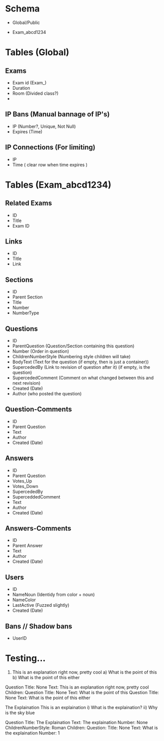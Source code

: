 # Schema
* Global/Public

* Exam_abcd1234

# Tables (Global)
## Exams
* Exam id (Exam_<thisbit>)
* Duration
* Room (Divided class?)
* 

## IP Bans  (Manual bannage of IP's)
* IP (Number?, Unique, Not Null)
* Expires (Time)

## IP Connections (For limiting)
* IP
* Time  ( clear row when time expires )


# Tables (Exam_abcd1234)

## Related Exams
* ID
* Title
* Exam ID

## Links
* ID
* Title
* Link

## Sections
* ID
* Parent Section
* Title
* Number
* NumberType

## Questions
* ID 
* ParentQuestion (Question/Section containing this question)
* Number         (Order in question) 
* ChildrenNumberStyle (Numbering style children will take)
* BodyText  (Text for the question (if empty, then is just a container))
* SupercededBy  (Link to revision of question after it) (if empty, is the question)
* SupercededComment (Comment on what changed between this and next revision)
* Created (Date)
* Author (who posted the question)

## Question-Comments
* ID
* Parent Question
* Text
* Author
* Created (Date)

## Answers
* ID
* Parent Question
* Votes_Up
* Votes_Down
* SupercededBy
* SuperceddedComment
* Text
* Author
* Created (Date)

## Answers-Comments
* ID
* Parent Answer
* Text
* Author
* Created (Date)

## Users
* ID
* NameNoun (Identidy from color + noun)
* NameColor 
* LastActive (Fuzzed slightly)
* Created (Date)

## Bans  // Shadow bans
* UserID

# Testing...

1. This is an explanation right now, pretty cool
    a) What is the point of this
    b) What is the point of this either

Question
    Title: None
    Text: This is an explanation right now, pretty cool
    Children:
        Question
            Title: None
            Text: What is the point of this
        Question
            Title: None
            Text: What is the point of this either

The Explaination
This is an explaination
    i) What is the explaination?
    ii) Why is the sky blue


Question
    Title: The Explaination
    Text: The explaination
    Number: None
    ChildrenNumberStyle: Roman
    Children:
        Question:
            Title: None
            Text: What is the explaination
            Number: 1
            
            